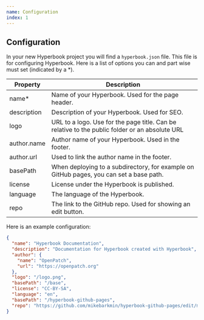 ```yaml
---
name: Configuration
index: 1
---
```


## Configuration

In your new Hyperbook project you will find a `hyperbook.json` file.
This file is for configuring Hyperbook. Here is a list of options you
can and part wise must set (indicated by a \*).

| Property    | Description                                                                                    |
| ----------- | ---------------------------------------------------------------------------------------------- |
| name\*      | Name of your Hyperbook. Used for the page header.                                              |
| description | Description of your Hyperbook. Used for SEO.                                                   |
| logo        | URL to a logo. Use for the page title. Can be relative to the public folder or an absolute URL |
| author.name | Author name of your Hyperbook. Used in the footer.                                             |
| author.url  | Used to link the author name in the footer.                                                    |
| basePath    | When deploying to a subdirectory, for example on GitHub pages, you can set a base path.        |
| license     | License under the Hyperbook is published.                                                      |
| language    | The language of the Hyperbook.                                                                 |
| repo        | The link to the GitHub repo. Used for showing an edit button.                                  |

Here is an example configuration:

```json
{
  "name": "Hyperbook Documentation",
  "description": "Documentation for Hyperbook created with Hyperbook",
  "author": {
    "name": "OpenPatch",
    "url": "https://openpatch.org"
  },
  "logo": "/logo.png",
  "basePath": "/base",
  "license": "CC-BY-SA",
  "language": "en",
  "basePath": "/hyperbook-github-pages",
  "repo": "https://github.com/mikebarkmin/hyperbook-github-pages/edit/main"
}
```
